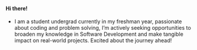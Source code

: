 #### Hi there!
- I am a student undergrad currently in my freshman year, passionate about coding and problem solving, I’m actively seeking opportunities to broaden my knowledge in Software Development and make tangible impact on real-world projects. Excited about the journey ahead!
